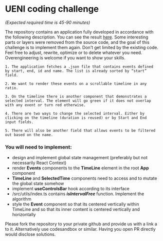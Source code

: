 # UENI coding challenge

*(Expected required time is 45-90 minutes)*

The repository contains an application fully developed in accordance with the following description. 
You can see the result [here](https://ueni-ltd.github.io/ueni_challenge/). 
Some interesting parts or layers were removed from the source code, and the goal of this challenge is to implement them again. 
Don't get limited by the existing code. Feel free to adjust, rewrite, optimize or to delete whatever you need. 
Overengineering is welcome if you want to show your skills.

```
1. The application fetches a .json file that contains events defined by start, end, id and name. The list is already sorted by “start” field.

2. We want to render these events on a scrollable timeline in any ratio.

3. On the timeline there is another component that demonstrates a selected interval. The element will go green if it does not overlap with any event or turn red otherwise.

4. There are two ways to change the selected interval. Either by clicking on the timeline (duration is reused) or by Start and End input fields.

5. There will also be another field that allows events to be filtered out based on the name.
```

### You will need to implement:
- design and implement global state management (preferably but not necessarily React Context)
- render **Events** components to the **TimeLine** element in the root **App** component
- **TimeLine** and **SelectedTime** components need to access and to mutate the global state somehow
- implement **useControlsBar** hook according to its interface
- /src/utils/index.ts contains ***isIntervalFree*** function. Implement the algorithm
- style the **Event** component so that its centered vertically within TimeLine and so that its inner content is centered vertically and horizontally

Please fork the repository to your private github and provide us with a link a to it. Alternatively use codesandbox or similar. 
Having you open PR directly would disclose solutions.
